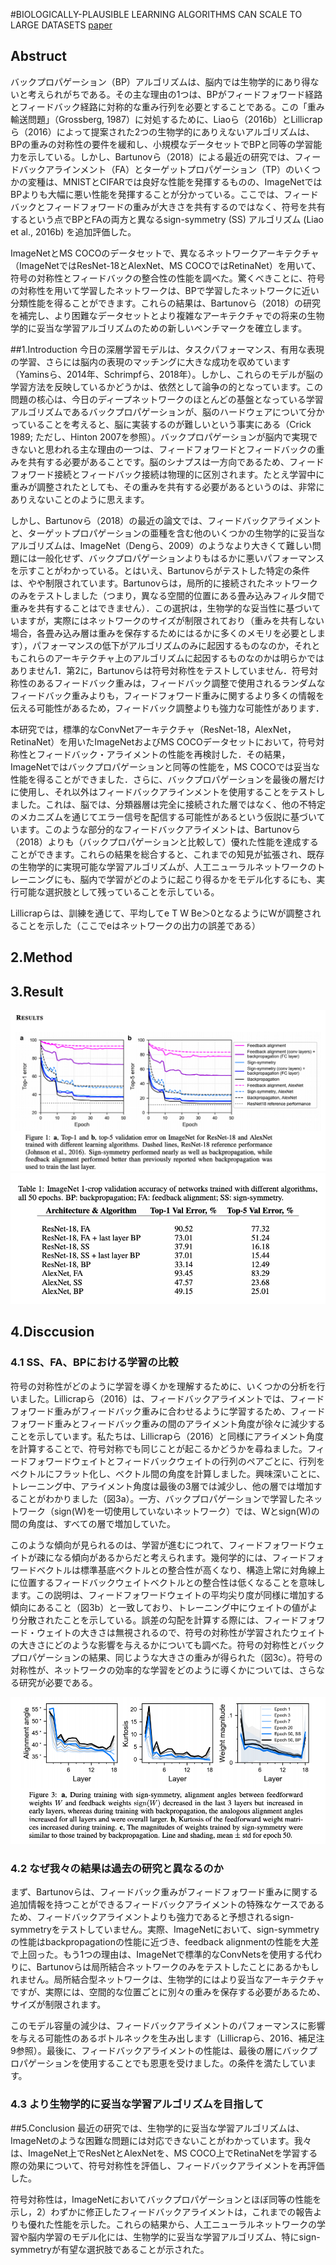 #BIOLOGICALLY-PLAUSIBLE LEARNING ALGORITHMS CAN SCALE TO LARGE DATASETS
[paper](https://openreview.net/pdf?id=SygvZ209F7)

<script type="text/javascript" async src="https://cdnjs.cloudflare.com/ajax/libs/mathjax/2.7.7/MathJax.js?config=TeX-MML-AM_CHTML">
</script>
<script type="text/x-mathjax-config">
 MathJax.Hub.Config({
 tex2jax: {
 inlineMath: [['$', '$'] ],
 displayMath: [ ['$$','$$'], ["\\[","\\]"] ]
 }
 });
</script>
## Abstruct
バックプロパゲーション（BP）アルゴリズムは、脳内では生物学的にあり得ないと考えられがちである。その主な理由の1つは、BPがフィードフォワード経路とフィードバック経路に対称的な重み行列を必要とすることである。この「重み輸送問題」（Grossberg, 1987）に対処するために、Liaoら（2016b）とLillicrapら（2016）によって提案された2つの生物学的にありえないアルゴリズムは、BPの重みの対称性の要件を緩和し、小規模なデータセットでBPと同等の学習能力を示している。しかし、Bartunovら（2018）による最近の研究では、フィードバックアラインメント（FA）とターゲットプロパゲーション（TP）のいくつかの変種は、MNISTとCIFARでは良好な性能を発揮するものの、ImageNetではBPよりも大幅に悪い性能を発揮することが分かっている。ここでは、フィードバックとフィードフォワードの重みが大きさを共有するのではなく、符号を共有するという点でBPとFAの両方と異なるsign-symmetry (SS) アルゴリズム (Liao et al., 2016b) を追加評価した。

ImageNetとMS COCOのデータセットで、異なるネットワークアーキテクチャ（ImageNetではResNet-18とAlexNet、MS COCOではRetinaNet）を用いて、符号の対称性とフィードバックの整合性の性能を調べた。驚くべきことに、符号の対称性を用いて学習したネットワークは、BPで学習したネットワークに近い分類性能を得ることができます。これらの結果は、Bartunovら（2018）の研究を補完し、より困難なデータセットとより複雑なアーキテクチャでの将来の生物学的に妥当な学習アルゴリズムのための新しいベンチマークを確立します。

##1.Introduction
今日の深層学習モデルは、タスクパフォーマンス、有用な表現の学習、さらには脳内の表現のマッチングに大きな成功を収めています（Yaminsら、2014年、Schrimpfら、2018年）。しかし、これらのモデルが脳の学習方法を反映しているかどうかは、依然として論争の的となっています。この問題の核心は、今日のディープネットワークのほとんどの基盤となっている学習アルゴリズムであるバックプロパゲーションが、脳のハードウェアについて分かっていることを考えると、脳に実装するのが難しいという事実にある（Crick 1989; ただし、Hinton 2007を参照）。バックプロパゲーションが脳内で実現できないと思われる主な理由の一つは、フィードフォワードとフィードバックの重みを共有する必要があることです。脳のシナプスは一方向であるため、フィードフォワード接続とフィードバック接続は物理的に区別されます。たとえ学習中に重みが調整されたとしても、その重みを共有する必要があるというのは、非常にありえないことのように思えます。

しかし、Bartunovら（2018）の最近の論文では、フィードバックアライメントと、ターゲットプロパゲーションの亜種を含む他のいくつかの生物学的に妥当なアルゴリズムは、ImageNet（Dengら、2009）のようなより大きくて難しい問題には一般化せず、バックプロパゲーションよりもはるかに悪いパフォーマンスを示すことがわかっている。とはいえ、Bartunovらがテストした特定の条件は、やや制限されています。Bartunovらは，局所的に接続されたネットワークのみをテストしました（つまり，異なる空間的位置にある畳み込みフィルタ間で重みを共有することはできません）．この選択は，生物学的な妥当性に基づいていますが，実際にはネットワークのサイズが制限されており（重みを共有しない場合，各畳み込み層は重みを保存するためにはるかに多くのメモリを必要とします），パフォーマンスの低下がアルゴリズムのみに起因するものなのか，それともこれらのアーキテクチャ上のアルゴリズムに起因するものなのかは明らかではありません1．第2に，Bartunovらは符号対称性をテストしていません．符号対称性のあるフィードバック重みは，フィードバック調整で使用されるランダムなフィードバック重みよりも，フィードフォワード重みに関するより多くの情報を伝える可能性があるため，フィードバック調整よりも強力な可能性があります．

本研究では，標準的なConvNetアーキテクチャ（ResNet-18，AlexNet，RetinaNet）を用いたImageNetおよびMS COCOデータセットにおいて，符号対称性とフィードバック・アライメントの性能を再検討した．その結果，ImageNetではバックプロパゲーションと同等の性能を，MS COCOでは妥当な性能を得ることができました．さらに、バックプロパゲーションを最後の層だけに使用し、それ以外はフィードバックアラインメントを使用することをテストしました。これは、脳では、分類器層は完全に接続された層ではなく、他の不特定のメカニズムを通じてエラー信号を配信する可能性があるという仮説に基づいています。このような部分的なフィードバックアライメントは、Bartunovら（2018）よりも（バックプロパゲーションと比較して）優れた性能を達成することができます。これらの結果を総合すると、これまでの知見が拡張され、既存の生物学的に実現可能な学習アルゴリズムが、人工ニューラルネットワークのトレーニングにも、脳内で学習がどのように起こり得るかをモデル化するにも、実行可能な選択肢として残っていることを示している。

Lillicrapらは、訓練を通じて、平均してe T W Be＞0となるようにWが調整されることを示した（ここでeはネットワークの出力の誤差である）

## 2.Method
## 3.Result
![](SS_LargeDataset/fig1.png)
![](SS_LargeDataset/fig2.png)


## 4.Disccusion
### 4.1 SS、FA、BPにおける学習の比較
符号の対称性がどのように学習を導くかを理解するために、いくつかの分析を行いました。Lillicrapら（2016）は、フィードバックアライメントでは、フィードフォワード重みがフィードバック重みに合わせるように学習するため、フィードフォワード重みとフィードバック重みの間のアライメント角度が徐々に減少することを示しています。私たちは、Lillicrapら（2016）と同様にアライメント角度を計算することで、符号対称でも同じことが起こるかどうかを尋ねました。フィードフォワードウェイトとフィードバックウェイトの行列のペアごとに、行列をベクトルにフラット化し、ベクトル間の角度を計算しました。興味深いことに、トレーニング中、アライメント角度は最後の3層では減少し、他の層では増加することがわかりました（図3a）。一方、バックプロパゲーションで学習したネットワーク（sign(W)を一切使用していないネットワーク）では、Wとsign(W)の間の角度は、すべての層で増加していた。


このような傾向が見られるのは、学習が進むにつれて、フィードフォワードウェイトが疎になる傾向があるからだと考えられます。幾何学的には、フィードフォワードベクトルは標準基底ベクトルとの整合性が高くなり、構造上常に対角線上に位置するフィードバックウェイトベクトルとの整合性は低くなることを意味します。この説明は、フィードフォワードウェイトの平均尖り度が同様に増加する傾向にあること（図3b）と一致しており、トレーニング中にウェイトの値がより分散されたことを示している。誤差の勾配を計算する際には、フィードフォワード・ウェイトの大きさは無視されるので、符号の対称性が学習されたウェイトの大きさにどのような影響を与えるかについても調べた。符号の対称性とバックプロパゲーションの結果、同じような大きさの重みが得られた（図3c）。符号の対称性が、ネットワークの効率的な学習をどのように導くかについては、さらなる研究が必要である。

![](SS_LargeDataset/fig3.png)


### 4.2 なぜ我々の結果は過去の研究と異なるのか

まず、Bartunovらは、フィードバック重みがフィードフォワード重みに関する追加情報を持つことができるフィードバックアライメントの特殊なケースであるため、フィードバックアライメントよりも強力であると予想されるsign-symmetryをテストしていません。実際、ImageNetにおいて、sign-symmetryの性能はbackpropagationの性能に近づき、feedback alignmentの性能を大差で上回った。もう1つの理由は、ImageNetで標準的なConvNetsを使用する代わりに、Bartunovらは局所結合ネットワークのみをテストしたことにあるかもしれません。局所結合型ネットワークは、生物学的にはより妥当なアーキテクチャですが、実際には、空間的な位置ごとに別々の重みを保存する必要があるため、サイズが制限されます。

このモデル容量の減少は、フィードバックアライメントのパフォーマンスに影響を与える可能性のあるボトルネックを生み出します（Lillicrapら、2016、補足注9参照）。最後に、フィードバックアライメントの性能は、最後の層にバックプロパゲーションを使用することでも恩恵を受けました。の条件を満たしています。

### 4.3 より生物学的に妥当な学習アルゴリズムを目指して


##5.Conclusion
最近の研究では、生物学的に妥当な学習アルゴリズムは、ImageNetのような困難な問題には対応できないことがわかっています。我々は、ImageNet上でResNetとAlexNetを、MS COCO上でRetinaNetを学習する際の効果について、符号対称性を評価し、フィードバックアライメントを再評価した。

符号対称性は，ImageNetにおいてバックプロパゲーションとほぼ同等の性能を示し，2）わずかに修正したフィードバックアライメントは，これまでの報告よりも優れた性能を示した。これらの結果から、人工ニューラルネットワークの学習や脳内学習のモデル化には、生物学的に妥当な学習アルゴリズム、特にsign-symmetryが有望な選択肢であることが示された。

